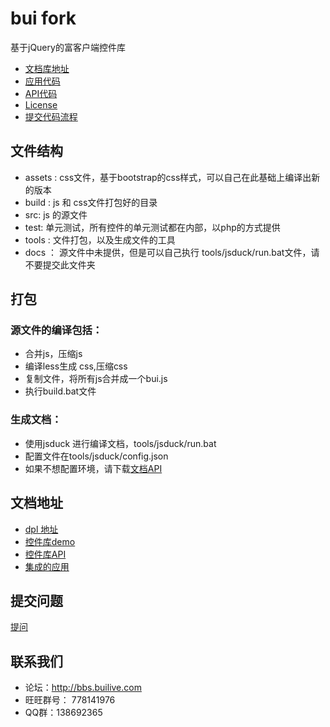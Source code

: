 bui fork
===

基于jQuery的富客户端控件库
- [文档库地址](http://www.builive.com/)
- [应用代码](https://github.com/dxq613/bui-default)
- [API代码](https://github.com/dxq613/bui-docs)
- [License](https://github.com/dxq613/bui/wiki/License)
- [提交代码流程](CONTRIBUTING.md)

## 文件结构

- assets : css文件，基于bootstrap的css样式，可以自己在此基础上编译出新的版本
- build : js 和 css文件打包好的目录
- src: js 的源文件
- test: 单元测试，所有控件的单元测试都在内部，以php的方式提供
- tools : 文件打包，以及生成文件的工具
- docs ： 源文件中未提供，但是可以自己执行 tools/jsduck/run.bat文件，请不要提交此文件夹

## 打包

### 源文件的编译包括：

- 合并js，压缩js
- 编译less生成 css,压缩css
- 复制文件，将所有js合并成一个bui.js
- 执行build.bat文件

### 生成文档：

- 使用jsduck 进行编译文档，tools/jsduck/run.bat
- 配置文件在tools/jsduck/config.json
- 如果不想配置环境，请下载[文档API](https://github.com/dxq613/bui-docs)

## 文档地址

- [dpl 地址](http://www.builive.com/)
- [控件库demo](http://www.builive.com/demo/index.php)
- [控件库API](http://www.builive.com/docs/index.html)
- [集成的应用](http://www.builive.com/application/back.php)

## 提交问题
[提问](https://github.com/dxq613/bui/issues)

## 联系我们

- 论坛：http://bbs.builive.com
- 旺旺群号： 778141976
- QQ群：138692365
